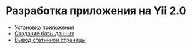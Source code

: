 # Разработка приложения на Yii 2.0

* [Установка приложения](docs/install.md)
* [Создание базы данных](docs/db.md)
* [Вывод статичной страницы](docs/static.md)
